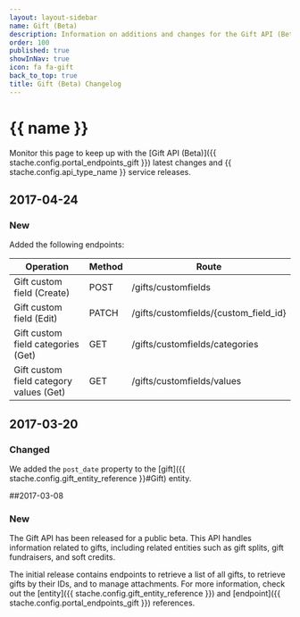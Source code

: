 ```yaml
---
layout: layout-sidebar
name: Gift (Beta)
description: Information on additions and changes for the Gift API (Beta).
order: 100
published: true
showInNav: true
icon: fa fa-gift
back_to_top: true
title: Gift (Beta) Changelog
---
```


# {{ name }}

Monitor this page to keep up with the [Gift API (Beta)]({{ stache.config.portal_endpoints_gift }}) latest changes and {{ stache.config.api_type_name }} service releases.

## 2017-04-24

### New

Added the following endpoints:

<div class="table-responsive">
  <table class="table table-striped table-hover">
    <thead>
      <tr>
        <th>Operation</th>
        <th>Method</th>
        <th>Route</th>
      </tr>
    </thead>
    <tbody>
      <tr class="clickable-row" data-url="{{ stache.config.portal_endpoints_gift_custom_fields_create }}">
        <td>Gift custom field (Create)</td>
        <td>POST</td>
        <td>/gifts/customfields</td>
      </tr>
      <tr class="clickable-row" data-url="{{ stache.config.portal_endpoints_gift_custom_fields_edit }}">
        <td>Gift custom field (Edit)</td>
        <td>PATCH</td>
        <td>/gifts/customfields/{custom_field_id}</td>
      </tr>
      <tr class="clickable-row" data-url="{{ stache.config.portal_endpoints_gift_custom_fields_categories_get_list }}">
        <td>Gift custom field categories (Get)</td>
        <td>GET</td>
        <td>/gifts/customfields/categories</td>
      </tr>
      <tr class="clickable-row" data-url="{{ stache.config.portal_endpoints_gift_custom_fields_category_values_get_list }}">
        <td>Gift custom field category values (Get)</td>
        <td>GET</td>
        <td>/gifts/customfields/values</td>
      </tr>
    </tbody>
  </table>
</div>

## 2017-03-20

### Changed

We added the `post_date` property to the [gift]({{ stache.config.gift_entity_reference }}#Gift) entity.

##2017-03-08

### New

The Gift API has been released for a public beta. This API handles information related to gifts, including related entities such as gift splits, gift fundraisers, and soft credits.

The initial release contains endpoints to retrieve a list of all gifts, to retrieve gifts by their IDs, and to manage attachments. For more information, check out the [entity]({{ stache.config.gift_entity_reference }}) and [endpoint]({{ stache.config.portal_endpoints_gift }}) references.
